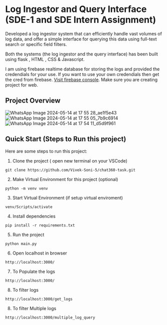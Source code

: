 # Log Ingestor and Query Interface (SDE-1 and SDE Intern Assignment)

Developed a log ingestor system that can efficiently handle vast volumes of log data, and offer a simple interface for querying this data using full-text search or specific field filters.

Both the systems (the log ingestor and the query interface) has been built using flask , HTML , CSS & Javascript.

I am using firebase realtime database for storing the logs and provided the credendials for your use. If you want to use your own credendials then get the cred from firebase. [Visit firebase console](https://console.firebase.google.com/). Make sure you are creating project for web.
## Project Overview

![WhatsApp Image 2024-05-14 at 17 55 28_ae1f5e43](https://github.com/Ashutosh-aditya/chat-360-task/assets/78680582/85147d78-82cd-48d6-b42d-f41376abfffe)
![WhatsApp Image 2024-05-14 at 17 55 05_7b9c6914](https://github.com/Ashutosh-aditya/chat-360-task/assets/78680582/b46393ad-1e15-4771-a626-e8278300763f)
![WhatsApp Image 2024-05-14 at 17 54 11_d5d9f961](https://github.com/Ashutosh-aditya/chat-360-task/assets/78680582/86e7b114-2c99-4212-affc-11ea34684a82)



## Quick Start (Steps to Run this project)

Here are some steps to run this project:

1. Clone the project ( open new terminal on your VSCode) 

```
git clone https://github.com/Vivek-Soni-5/chat360-task.git
```

2. Make Virtual Environment for this project (optional)

```
python -m venv venv
```

3. Start Virtual Environment (if setup virtual enviroment)

```
venv/Scripts/activate
```

4. Install dependencies

```
pip install -r requirements.txt
```

5. Run the project

```
python main.py
```

6. Open localhost in browser

```
http://localhost:3000/
```

7. To Populate the logs

```
http://localhost:3000/
```

8. To filter logs

```
http://localhost:3000/get_logs
```

8. To filter  Multiple logs

```
http://localhost:3000/multiple_log_query
```



